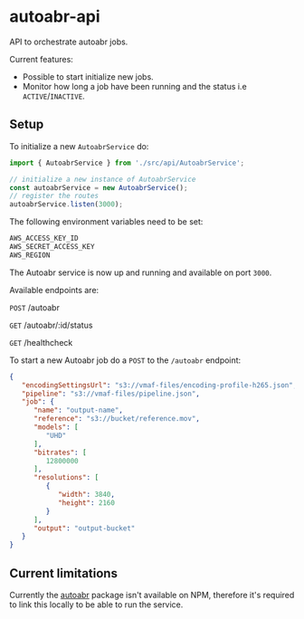 # autoabr-api

API to orchestrate autoabr jobs.

Current features:

- Possible to start initialize new jobs.
- Monitor how long a job have been running and the status i.e `ACTIVE`/`INACTIVE`.

## Setup

To initialize a new `AutoabrService` do:

```typescript
import { AutoabrService } from './src/api/AutoabrService';

// initialize a new instance of AutoabrService
const autoabrService = new AutoabrService();
// register the routes
autoabrService.listen(3000);
```

The following environment variables need to be set:

```bash
AWS_ACCESS_KEY_ID
AWS_SECRET_ACCESS_KEY
AWS_REGION
```

The Autoabr service is now up and running and available on port `3000`.

Available endpoints are:

`POST` /autoabr

`GET` /autoabr/:id/status

`GET` /healthcheck


To start a new Autoabr job do a `POST` to the `/autoabr` endpoint:

```json
{
   "encodingSettingsUrl": "s3://vmaf-files/encoding-profile-h265.json",
   "pipeline": "s3://vmaf-files/pipeline.json", 
   "job": {
      "name": "output-name",
      "reference": "s3://bucket/reference.mov",
      "models": [
         "UHD"
      ],
      "bitrates": [
         12800000
      ],
      "resolutions": [
         {
            "width": 3840,
            "height": 2160
         }
      ],
      "output": "output-bucket"
   }
}
```

## Current limitations

Currently the [autoabr](https://github.com/Eyevinn/autoabr) package isn't available on NPM, therefore it's required to link this locally to be able to run the service.
